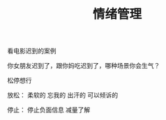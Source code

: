 ﻿---
layout:		post
category:	"other"
title:		"情绪管理"
tags:		[]
---



看电影迟到的案例

你女朋友迟到了，跟你妈吃迟到了，哪种场景你会生气？



松停想行

放松：
柔软的 忘我的 出汗的 可以倾诉的

停止：
停止负面信息 减量了解


